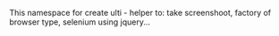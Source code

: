 This namespace for create ulti - helper to: take screenshoot, factory of browser type, selenium using jquery...

